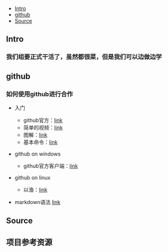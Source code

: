 - [Intro](#intro)
- [github](#github)
- [Source](#source)

Intro
-----

### 我们组要正式干活了，虽然都很菜，但是我们可以边做边学

github
------

### 如何使用github进行合作

* 入门

  * github官方：[link](https://guides.github.com/introduction/flow/)
  * 简单的视频：[link](https://www.youtube.com/watch?v=3a2x1iJFJWc)
  * 图解：[link](https://marklodato.github.io/visual-git-guide/index-zh-cn.html)
  * 基本命令：[link](https://confluence.atlassian.com/bitbucketserver/basic-git-commands-776639767.html)

* github on windows

  * github官方客户端：[link](https://desktop.github.com/)

* github on linux

  * 以渔：[link](https://git-scm.com/docs)

* markdown语法
[link](https://guides.github.com/features/mastering-markdown/)

Source
------

## 项目参考资源
